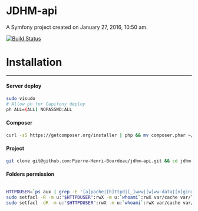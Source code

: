 JDHM-api
========

A Symfony project created on January 27, 2016, 10:50 am.

[![Build Status](https://travis-ci.org/Pierre-Henri-Bourdeau/jdhm-api.svg?branch=master)](https://travis-ci.org/Pierre-Henri-Bourdeau/jdhm-api)

# Installation
------------

#### Server deploy

``` bash
sudo visudo
# Allow ph for Capifony deploy
ph ALL=(ALL) NOPASSWD:ALL
```

#### Composer

``` bash
curl -sS https://getcomposer.org/installer | php && mv composer.phar ~/bin/composer && chmod +x ~/bin/composer
```

#### Project

``` bash
git clone git@github.com:Pierre-Henri-Bourdeau/jdhm-api.git && cd jdhm-api && composer install
```

#### Folders permission
``` bash

HTTPDUSER=`ps aux | grep -E '[a]pache|[h]ttpd|[_]www|[w]ww-data|[n]ginx' | grep -v root | head -1 | cut -d\  -f1`
sudo setfacl -R -m u:"$HTTPDUSER":rwX -m u:`whoami`:rwX var/cache var/logs
sudo setfacl -dR -m u:"$HTTPDUSER":rwX -m u:`whoami`:rwX var/cache var/logs

```
